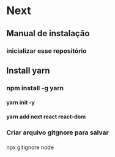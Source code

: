 # Next

## Manual de instalação

### inicializar esse repositório

## Install yarn

### npm install -g yarn 


#### yarn init -y

#### yarn add next react react-dom

### Criar arquivo gitgnore para salvar

####
npx gitignore node






